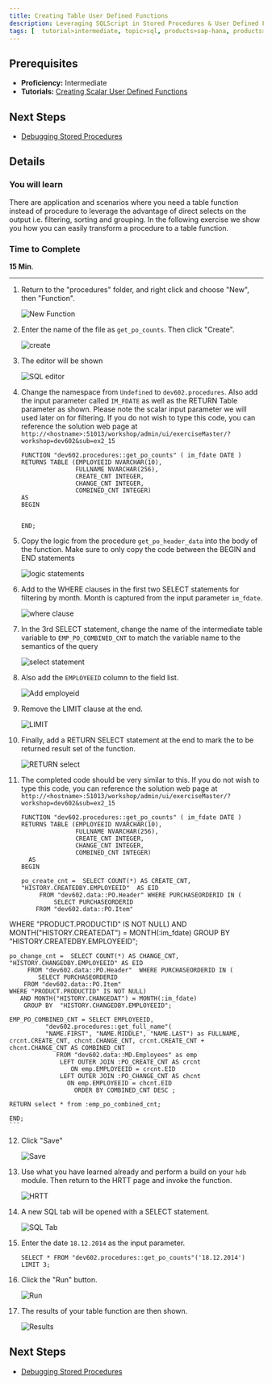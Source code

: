 ```yaml
---
title: Creating Table User Defined Functions
description: Leveraging SQLScript in Stored Procedures & User Defined Functions
tags: [  tutorial>intermediate, topic>sql, products>sap-hana, products>sap-hana\,-express-edition ]
---
```

## Prerequisites  
 - **Proficiency:** Intermediate
 - **Tutorials:** [Creating Scalar User Defined Functions](http://www.sap.com/developer/tutorials/xsa-sqlscript-scalar.html)

## Next Steps
 - [Debugging Stored Procedures](http://www.sap.com/developer/tutorials/xsa-sqlscript-debugging.html)

## Details
### You will learn  
There are application and scenarios where you need a table function instead of procedure to leverage the advantage of direct selects on the output i.e. filtering, sorting and grouping. In the following exercise we show you how you can easily transform a procedure to a table function.

### Time to Complete
**15 Min**.

---

1. Return to the "procedures" folder, and right click and choose "New", then "Function".

	![New Function](1.png)

2. Enter the name of the file as `get_po_counts`. Then click "Create".

	![create](2.png)

3. The editor will be shown

	![SQL editor](3.png)

4. Change the namespace from `Undefined` to `dev602.procedures`. Also add the input parameter called `IM_FDATE` as well as the RETURN Table parameter as shown. Please note the scalar input parameter we will used later on for filtering. If you do not wish to type this code, you can reference the solution web page at `http://<hostname>:51013/workshop/admin/ui/exerciseMaster/?workshop=dev602&sub=ex2_15`
    
    ```
    FUNCTION "dev602.procedures::get_po_counts" ( im_fdate DATE )     RETURNS TABLE (EMPLOYEEID NVARCHAR(10),			       FULLNAME NVARCHAR(256), 			       CREATE_CNT INTEGER, 			       CHANGE_CNT INTEGER,			       COMBINED_CNT INTEGER)  	AS	BEGIN	END;
    ```
    
5. Copy the logic from the procedure `get_po_header_data` into the body of the function.  Make sure to only copy the code between the BEGIN and END statements

	![logic statements](5.png)

6. Add to the WHERE clauses in the first two SELECT statements for filtering by month. Month is captured from the input parameter `im_fdate`.

	![where clause](6.png)

7. In the 3rd SELECT statement, change the name of the intermediate table variable to `EMP_PO_COMBINED_CNT` to match the variable name to the semantics of the query

	![select statement](7.png)

8. Also add the `EMPLOYEEID` column to the field list.

	![Add employeid](8.png)

9. Remove the LIMIT clause at the end.

	![LIMIT](9.png)

10. Finally, add a RETURN SELECT statement at the end to mark the to be returned result set of the function.

	![RETURN select](10.png)

11. The completed code should be very similar to this. If you do not wish to type this code, you can reference the solution web page at `http://<hostname>:51013/workshop/admin/ui/exerciseMaster/?workshop=dev602&sub=ex2_15`

    ```
    FUNCTION "dev602.procedures::get_po_counts" ( im_fdate DATE )     RETURNS TABLE (EMPLOYEEID NVARCHAR(10),			       FULLNAME NVARCHAR(256), 			       CREATE_CNT INTEGER, 			       CHANGE_CNT INTEGER,			       COMBINED_CNT INTEGER)	  AS	BEGIN	po_create_cnt =  SELECT COUNT(*) AS CREATE_CNT, "HISTORY.CREATEDBY.EMPLOYEEID"  AS EID         FROM "dev602.data::PO.Header" WHERE PURCHASEORDERID IN (             SELECT PURCHASEORDERID         FROM "dev602.data::PO.Item"    WHERE "PRODUCT.PRODUCTID" IS NOT NULL)     AND MONTH("HISTORY.CREATEDAT") = MONTH(:im_fdate)       GROUP BY  "HISTORY.CREATEDBY.EMPLOYEEID";    	po_change_cnt =  SELECT COUNT(*) AS CHANGE_CNT, "HISTORY.CHANGEDBY.EMPLOYEEID" AS EID         FROM "dev602.data::PO.Header"  WHERE PURCHASEORDERID IN (            SELECT PURCHASEORDERID         FROM "dev602.data::PO.Item"    WHERE "PRODUCT.PRODUCTID" IS NOT NULL)       AND MONTH("HISTORY.CHANGEDAT") = MONTH(:im_fdate)        GROUP BY  "HISTORY.CHANGEDBY.EMPLOYEEID";	EMP_PO_COMBINED_CNT = SELECT EMPLOYEEID,               "dev602.procedures::get_full_name"(               "NAME.FIRST", "NAME.MIDDLE", "NAME.LAST") as FULLNAME, crcnt.CREATE_CNT, chcnt.CHANGE_CNT, crcnt.CREATE_CNT + chcnt.CHANGE_CNT AS COMBINED_CNT                 FROM "dev602.data::MD.Employees" as emp                   LEFT OUTER JOIN :PO_CREATE_CNT AS crcnt                     ON emp.EMPLOYEEID = crcnt.EID                  LEFT OUTER JOIN :PO_CHANGE_CNT AS chcnt                    ON emp.EMPLOYEEID = chcnt.EID                      ORDER BY COMBINED_CNT DESC ;	RETURN select * from :emp_po_combined_cnt;	END;
    ```
    
12. Click "Save"

	![Save](12.png)

13. Use what you have learned already and perform a build on your `hdb` module. Then return to the HRTT page and invoke the function.

	![HRTT](13.png)

14. A new SQL tab will be opened with a SELECT statement.

	![SQL Tab](14.png)

15. Enter the date `18.12.2014` as the input parameter.

    ```
    SELECT * FROM "dev602.procedures::get_po_counts"('18.12.2014') LIMIT 3;
    ```
    
16. Click the "Run" button.

	![Run](16.png)

17. The results of your table function are then shown.

	![Results](17.png)
	

## Next Steps
 - [Debugging Stored Procedures](http://www.sap.com/developer/tutorials/xsa-sqlscript-debugging.html)
